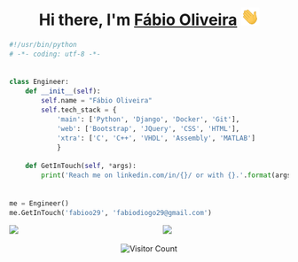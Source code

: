 <h1 align="center">Hi there, I'm <a href="https://www.linkedin.com/in/fabioo29/" target="_blank">Fábio Oliveira</a> <img
src="https://github.com/Fabioo29/Fabioo29/raw/main/images/Hi.gif" height="32" /></h1>
    
```python
#!/usr/bin/python
# -*- coding: utf-8 -*-


class Engineer:
    def __init__(self):
        self.name = "Fábio Oliveira"
        self.tech_stack = {
            'main': ['Python', 'Django', 'Docker', 'Git'],
            'web': ['Bootstrap', 'JQuery', 'CSS', 'HTML'],
            'xtra': ['C', 'C++', 'VHDL', 'Assembly', 'MATLAB']
            }
    
    def GetInTouch(self, *args):
        print('Reach me on linkedin.com/in/{}/ or with {}.'.format(args[0], args[1]))


me = Engineer()
me.GetInTouch('fabioo29', 'fabiodiogo29@gmail.com')
```
<img  src="https://github-readme-stats.vercel.app/api?username=Fabioo29&show_icons=true&hide_border=true&theme=dark" width="45%" align="right" >
<img  src="https://github-readme-streak-stats.herokuapp.com/?user=Fabioo29&theme=dark" width="45%" >

<p align="center"> 
  <img src="https://profile-counter.glitch.me/Fabioo29/count.svg" alt="Visitor Count" align="center" />
</p>
